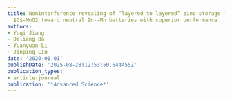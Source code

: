 ```yaml
---
title: Noninterference revealing of “layered to layered” zinc storage mechanism of
  $δ$-MnO2 toward neutral Zn--Mn batteries with superior performance
authors:
- Yuqi Jiang
- Deliang Ba
- Yuanyuan Li
- Jinping Liu
date: '2020-01-01'
publishDate: '2025-08-28T12:53:50.544455Z'
publication_types:
- article-journal
publication: '*Advanced Science*'
---
```


